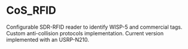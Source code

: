 # CoS_RFID
Configurable SDR-RFID reader to identify WISP-5 and commercial tags. 
Custom anti-collision protocols implementation.
Current version implemented with an USRP-N210.
